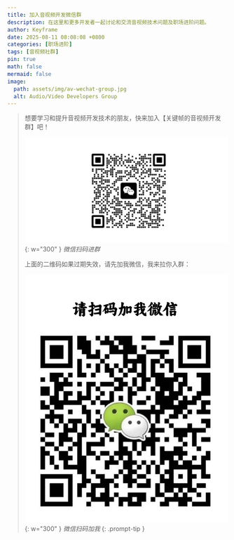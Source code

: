 ```yaml
---
title: 加入音视频开发微信群
description: 在这里和更多开发者一起讨论和交流音视频技术问题及职场进阶问题。
author: Keyframe
date: 2025-08-11 08:08:08 +0800
categories: [职场进阶]
tags: [音视频社群]
pin: true
math: false
mermaid: false
image:
  path: assets/img/av-wechat-group.jpg
  alt: Audio/Video Developers Group
---
```


>想要学习和提升音视频开发技术的朋友，快来加入【关键帧的音视频开发群】吧！
>
>![关键帧的音视频开发群](assets/img/av-wechat-group.jpg){: w="300" }
>_微信扫码进群_
>
>上面的二维码如果过期失效，请先加我微信，我来拉你入群：
>
>![博主微信](assets/img/keyframe-wechat.png){: w="300" }
>_微信扫码加我_
{: .prompt-tip }


